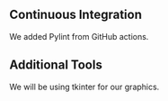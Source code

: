 ## Continuous Integration
We added Pylint from GitHub actions.
## Additional Tools
We will be using tkinter for our graphics.
